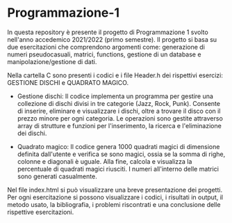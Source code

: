 # Programmazione-1

In questa repository è presente il progetto di Programmazione 1 svolto nell'anno accedemico 2021/2022 (primo semestre).
Il progetto si basa su due esercitazioni che comprendono argomenti come: generazione di numeri pseudocasuali, matrici, functions, gestione di un database e manipolazione/gestione di dati.


Nella cartella C sono presenti i codici e i file Header.h dei rispettivi esercizi: GESTIONE DISCHI e QUADRATO MAGICO.

- Gestione dischi: Il codice implementa un programma per gestire una collezione di dischi divisi in tre categorie (Jazz, Rock, Punk). Consente di inserire, eliminare e visualizzare i dischi, oltre a trovare il disco con il prezzo minore per ogni categoria. Le operazioni sono gestite attraverso array di strutture e funzioni per l'inserimento, la ricerca e l'eliminazione dei dischi.

- Quadrato magico: Il codice genera 1000 quadrati magici di dimensione definita dall'utente e verifica se sono magici, ossia se la somma di righe, colonne e diagonali è uguale. Alla fine, calcola e visualizza la percentuale di quadrati magici riusciti. I numeri all'interno delle matrici sono generati casualmente.


Nel file index.html si può visualizzare una breve presentazione dei progetti. Per ogni esercitazione si possono visualizzare i codici, i risultati in output, il metodo usato, la bibliografia, i problemi riscontrati e una conclusione delle rispettive esercitazioni.


